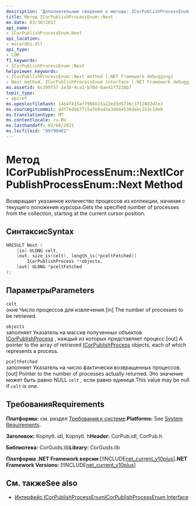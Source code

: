 ```yaml
---
description: 'Дополнительные сведения о методе: ICorPublishProcessEnum:: Next'
title: Метод ICorPublishProcessEnum::Next
ms.date: 03/30/2017
api_name:
- ICorPublishProcessEnum.Next
api_location:
- mscordbi.dll
api_type:
- COM
f1_keywords:
- ICorPublishProcessEnum::Next
helpviewer_keywords:
- ICorPublishProcessEnum::Next method [.NET Framework debugging]
- Next method, ICorPublishProcessEnum interface [.NET Framework debugging]
ms.assetid: 6c399f37-1e38-4ca1-b70d-8ae41f7228b7
topic_type:
- apiref
ms.openlocfilehash: 14b4f815aff986b23a22ed3d5736c37128d3d7e3
ms.sourcegitcommit: ddf7edb67715a5b9a45e3dd44536dabc153c1de0
ms.translationtype: MT
ms.contentlocale: ru-RU
ms.lasthandoff: 02/06/2021
ms.locfileid: "99790481"
---
```

# <a name="icorpublishprocessenumnext-method"></a><span data-ttu-id="a359c-103">Метод ICorPublishProcessEnum::Next</span><span class="sxs-lookup"><span data-stu-id="a359c-103">ICorPublishProcessEnum::Next Method</span></span>

<span data-ttu-id="a359c-104">Возвращает указанное количество процессов из коллекции, начиная с текущего положения курсора.</span><span class="sxs-lookup"><span data-stu-id="a359c-104">Gets the specified number of processes from the collection, starting at the current cursor position.</span></span>  
  
## <a name="syntax"></a><span data-ttu-id="a359c-105">Синтаксис</span><span class="sxs-lookup"><span data-stu-id="a359c-105">Syntax</span></span>  
  
```cpp  
HRESULT Next (  
    [in] ULONG celt,  
    [out, size_is(celt), length_is(*pceltFetched)]  
        ICorPublishProcess **objects,  
    [out] ULONG *pceltFetched  
);  
```  
  
## <a name="parameters"></a><span data-ttu-id="a359c-106">Параметры</span><span class="sxs-lookup"><span data-stu-id="a359c-106">Parameters</span></span>  

 `celt`  
 <span data-ttu-id="a359c-107">окне Число процессов для извлечения.</span><span class="sxs-lookup"><span data-stu-id="a359c-107">[in] The number of processes to be retrieved.</span></span>  
  
 `objects`  
 <span data-ttu-id="a359c-108">заполняет Указатель на массив полученных объектов [ICorPublishProcess](icorpublishprocess-interface.md) , каждый из которых представляет процесс.</span><span class="sxs-lookup"><span data-stu-id="a359c-108">[out] A pointer to the array of retrieved [ICorPublishProcess](icorpublishprocess-interface.md) objects, each of which represents a process.</span></span>  
  
 `pceltFetched`  
 <span data-ttu-id="a359c-109">заполняет Указатель на число фактически возвращенных процессов.</span><span class="sxs-lookup"><span data-stu-id="a359c-109">[out] Pointer to the number of processes actually returned.</span></span> <span data-ttu-id="a359c-110">Это значение может быть равно NULL `celt` , если равно единице.</span><span class="sxs-lookup"><span data-stu-id="a359c-110">This value may be null if `celt` is one.</span></span>  
  
## <a name="requirements"></a><span data-ttu-id="a359c-111">Требования</span><span class="sxs-lookup"><span data-stu-id="a359c-111">Requirements</span></span>  

 <span data-ttu-id="a359c-112">**Платформы:** см. раздел [Требования к системе](../../get-started/system-requirements.md).</span><span class="sxs-lookup"><span data-stu-id="a359c-112">**Platforms:** See [System Requirements](../../get-started/system-requirements.md).</span></span>  
  
 <span data-ttu-id="a359c-113">**Заголовок:** Корпуб. idl, Корпуб. h</span><span class="sxs-lookup"><span data-stu-id="a359c-113">**Header:** CorPub.idl, CorPub.h</span></span>  
  
 <span data-ttu-id="a359c-114">**Библиотека:** CorGuids.lib</span><span class="sxs-lookup"><span data-stu-id="a359c-114">**Library:** CorGuids.lib</span></span>  
  
 <span data-ttu-id="a359c-115">**Платформа .NET Framework версии:**[!INCLUDE[net_current_v10plus](../../../../includes/net-current-v10plus-md.md)]</span><span class="sxs-lookup"><span data-stu-id="a359c-115">**.NET Framework Versions:** [!INCLUDE[net_current_v10plus](../../../../includes/net-current-v10plus-md.md)]</span></span>  
  
## <a name="see-also"></a><span data-ttu-id="a359c-116">См. также</span><span class="sxs-lookup"><span data-stu-id="a359c-116">See also</span></span>

- [<span data-ttu-id="a359c-117">Интерфейс ICorPublishProcessEnum</span><span class="sxs-lookup"><span data-stu-id="a359c-117">ICorPublishProcessEnum Interface</span></span>](icorpublishprocessenum-interface.md)
